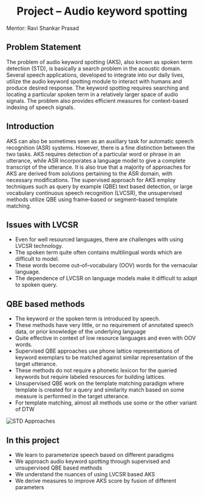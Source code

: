 <h1 align="center"> Project – Audio keyword spotting </h1>

Mentor: Ravi Shankar Prasad

## Problem Statement

The problem of audio keyword spotting (AKS), also known as spoken term detection (STD), is basically a search problem in the acoustic domain. Several speech applications, developed to integrate into our daily lives, utilize the audio keyword spotting module to interact with humans and produce desired response. The keyword spotting requires searching and locating a particular spoken term in a relatively larger space of audio signals. The problem also provides efficient measures for context-based indexing of speech signals. 

## Introduction 

AKS can also be sometimes seen as an auxiliary task for automatic speech recognition (ASR) systems. However, there is a fine distinction between the two tasks. AKS requires detection of a particular word or phrase in an utterance, while ASR incorporates a language model to give a complete transcript of the utterance. It is also true that a majority of approaches for AKS are derived from solutions pertaining to the ASR domain, with necessary modifications. The supervised approach for AKS employ techniques such as query by example (QBE) text based detection, or large vocabulary continuous speech recognition (LVCSR), the unsupervised methods utilize QBE using frame–based or segment–based template matching.  


## Issues with LVCSR

- Even for well resourced languages, there are challenges with using LVCSR technology. 
- The spoken term quite often contains multilingual words which are difficult to model.
- These words become out–of–vocabulary (OOV) words for the vernacular language.
- The dependence of LVCSR on language models make it difficult to adapt to spoken query.


## QBE based methods

- The keyword or the spoken term is introduced by speech.
- These methods have very little, or no requirement of annotated speech data, or prior knowledge of the underlying language 
- Quite effective in context of low resource languages and even with OOV words.
- Supervised QBE approaches use phone lattice representations of keyword exemplars to be matched against similar representation of the target utterance.
- These methods do not require a phonetic lexicon for the queried keywords but require labeled resources for building lattices.
- Unsupervised QBE work on the template matching paradigm where template is created for a query and similarity match based on some measure is performed in the target utterance.
- For template matching, almost all methods use some or the other variant of DTW


![STD Approaches](images/STD_approaches.png)


## In this project

- We learn to parameterize speech based on different paradigms 
- We approach audio keyword spotting through supervised and unsupervised QBE based methods
- We understand the nuances of using LVCSR based AKS 
- We derive measures to improve AKS score by fusion of different parameters 


